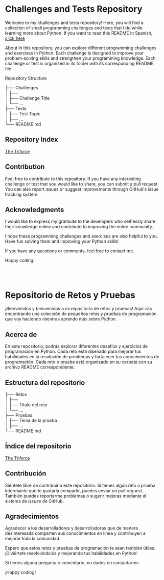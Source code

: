 # Challenges and Tests Repository


Welcome to my challenges and tests repository! Here, you will find a collection of small programming challenges and tests that I do while learning more about Python.
If you want to read this README in Spanish, [click here](#spanish)

 



About
In this repository, you can explore different programming challenges and exercises in Python. Each challenge is designed to improve your problem-solving skills and strengthen your programming knowledge. Each challenge or test is organized in its folder with its corresponding README file.

Repository Structure
<html>
├── Challenges <br>
│ ├── <br>
│ ├── Challenge Title<br>
│ └── ... <br>
├── Tests <br>
│ ├── Test Topic <br>
│ ├── ... <br>
└── README.md <br>
 </html>

## Repository Index




[The Triforce](https://github.com/0xTrivi/challenges_and_tests/tree/master/challenges/The_Triforce)

## Contribution
Feel free to contribute to this repository. If you have any interesting challenge or test that you would like to share, you can submit a pull request. You can also report issues or suggest improvements through GitHub's issue tracking system.



## Acknowledgments

I would like to express my gratitude to the developers who selflessly share their knowledge online and contribute to improving the entire community.

I hope these programming challenges and exercises are also helpful to you. Have fun solving them and improving your Python skills!

If you have any questions or comments, feel free to contact me.

Happy coding!

<br>
<br>

# Repositorio de Retos y Pruebas <a name="spanish"></a>

¡Bienvenidos y bienvenidas a mi repositorio de retos y pruebas! Aquí irás encontrando una colección de pequeños retos y pruebas de programación que voy haciendo mientras aprendo más sobre Python.

## Acerca de

En este repositorio, podrás explorar diferentes desafíos y ejercicios de programación en Python. Cada reto está diseñado para mejorar tus habilidades en la resolución de problemas y fortalecer tus conocimientos de programación. Cada reto o prueba está organizado en su carpeta con su archivo README correspondiente.

## Estructura del repositorio

<html>
├── Retos <br>
│ ├── <br>
│ ├── Título del reto<br>
│ └── ... <br>
├── Pruebas <br>
│ ├── Tema de la prueba <br>
│ ├── ... <br>
└── README.md <br>
 </html>

## Índice del repositorio

[The Triforce](https://github.com/0xTrivi/challenges_and_tests/tree/master/challenges/The_Triforce)

## Contribución

Siéntete libre de contribuir a este repositorio. Si tienes algún reto o prueba interesante que te gustaría compartir, puedes enviar un pull request. También puedes reportarme problemas o sugerir mejoras mediante el sistema de *issues* de GitHub.

## Agradecimientos

Agradecer a los desarrolladores y desarrolladoras que de manera desinteresada comparten sus conocimientos en línea y contribuyen a mejorar toda la comunidad.

Espero que estos retos y pruebas de programación te sean también útiles. ¡Diviértete resolviéndolos y mejorando tus habilidades en Python!

Si tienes alguna pregunta o comentario, no dudes en contactarme.

¡Happy coding!
